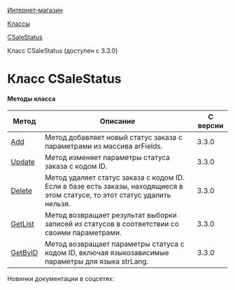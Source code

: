 [Интернет-магазин](/api_help/sale/index.php)

[Классы](/api_help/sale/classes/index.php)

[CSaleStatus](/api_help/sale/classes/csalestatus/index.php)

Класс CSaleStatus (доступен с 3.3.0)

Класс CSaleStatus
=================

#### Методы класса

| Метод | Описание | С версии |
| --- | --- | --- |
| [Add](/api_help/sale/classes/csalestatus/csalestatus__add.c7ce74b1.php) | Метод добавляет новый статус заказа с параметрами из массива arFields. | 3.3.0 |
| [Update](/api_help/sale/classes/csalestatus/csalestatus__update.145077bd.php) | Метод изменяет параметры статуса заказа с кодом ID. | 3.3.0 |
| [Delete](/api_help/sale/classes/csalestatus/csalestatus__delete.11104aab.php) | Метод удаляет статус заказа с кодом ID. Если в базе есть заказы, находящиеся в этом статусе, то этот статус удалить нельзя. | 3.3.0 |
| [GetList](/api_help/sale/classes/csalestatus/csalestatus__getlist.bbf47ed5.php) | Метод возвращает результат выборки записей из статусов в соответствии со своими параметрами. | 3.3.0 |
| [GetByID](/api_help/sale/classes/csalestatus/csalestatus__getbyid.bfbe15e3.php) | Метод возвращает параметры статуса с кодом ID, включая языкозависимые параметры для языка strLang. | 3.3.0 |

Новинки документации в соцсетях: